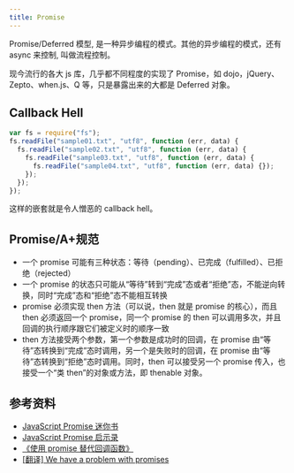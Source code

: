 ```yaml
---
title: Promise
---
```


Promise/Deferred 模型, 是一种异步编程的模式。其他的异步编程的模式，还有 async 来控制, 叫做流程控制。

现今流行的各大 js 库，几乎都不同程度的实现了 Promise，如 dojo，jQuery、Zepto、when.js、Q 等，只是暴露出来的大都是 Deferred 对象。

## Callback Hell

```js
var fs = require("fs");
fs.readFile("sample01.txt", "utf8", function (err, data) {
  fs.readFile("sample02.txt", "utf8", function (err, data) {
    fs.readFile("sample03.txt", "utf8", function (err, data) {
      fs.readFile("sample04.txt", "utf8", function (err, data) {});
    });
  });
});
```

这样的嵌套就是令人憎恶的 callback hell。

## Promise/A+规范

- 一个 promise 可能有三种状态：等待（pending）、已完成（fulfilled）、已拒绝（rejected）
- 一个 promise 的状态只可能从“等待”转到“完成”态或者“拒绝”态，不能逆向转换，同时“完成”态和“拒绝”态不能相互转换
- promise 必须实现 then 方法（可以说，then 就是 promise 的核心），而且 then 必须返回一个 promise，同一个 promise 的 then 可以调用多次，并且回调的执行顺序跟它们被定义时的顺序一致
- then 方法接受两个参数，第一个参数是成功时的回调，在 promise 由“等待”态转换到“完成”态时调用，另一个是失败时的回调，在 promise 由“等待”态转换到“拒绝”态时调用。同时，then 可以接受另一个 promise 传入，也接受一个“类 then”的对象或方法，即 thenable 对象。

## 参考资料

- [JavaScript Promise 迷你书](http://liubin.org/promises-book/)
- [JavaScript Promise 启示录](http://www.alloyteam.com/2014/05/javascript-promise-mode/)
- [《使用 promise 替代回调函数》](https://github.com/alsotang/node-lessons/tree/master/lesson17)
- [[翻译] We have a problem with promises](http://fex.baidu.com/blog/2015/07/we-have-a-problem-with-promises/)
